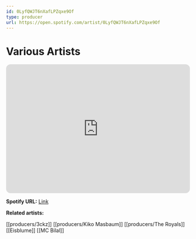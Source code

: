 ```yaml
---
id: 0LyfQWJT6nXafLPZqxe9Of
type: producer
url: https://open.spotify.com/artist/0LyfQWJT6nXafLPZqxe9Of
---
```

# Various Artists

<iframe style="border-radius:12px" src="https://open.spotify.com/embed/artist/0LyfQWJT6nXafLPZqxe9Of" width="100%" height="352" frameBorder="0" allowfullscreen="" allow="autoplay; clipboard-write; encrypted-media; fullscreen; picture-in-picture" loading="lazy"></iframe>

**Spotify URL:** [Link](https://open.spotify.com/artist/0LyfQWJT6nXafLPZqxe9Of)

**Related artists:**

[[producers/3ckz]]
[[producers/Kiko Masbaum]]
[[producers/The Royals]]
[[Eisblume]]
[[MC Bilal]]
